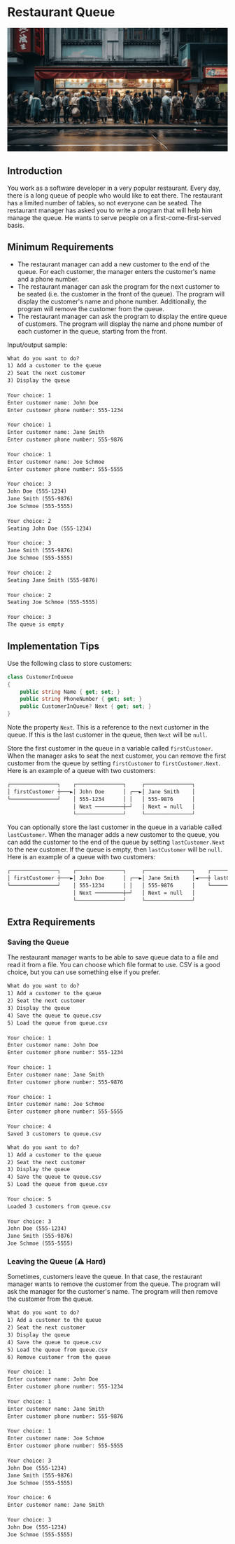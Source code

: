 # Restaurant Queue

![Hero image](hero.png)

## Introduction

You work as a software developer in a very popular restaurant. Every day, there is a long queue of people who would like to eat there. The restaurant has a limited number of tables, so not everyone can be seated. The restaurant manager has asked you to write a program that will help him manage the queue. He wants to serve people on a first-come-first-served basis.

## Minimum Requirements

* The restaurant manager can add a new customer to the end of the queue. For each customer, the manager enters the customer's name and a phone number.
* The restaurant manager can ask the program for the next customer to be seated (i.e. the customer in the front of the queue). The program will display the customer's name and phone number. Additionally, the program will remove the customer from the queue.
* The restaurant manager can ask the program to display the entire queue of customers. The program will display the name and phone number of each customer in the queue, starting from the front.

Input/output sample:

```txt
What do you want to do?
1) Add a customer to the queue
2) Seat the next customer
3) Display the queue

Your choice: 1
Enter customer name: John Doe
Enter customer phone number: 555-1234

Your choice: 1
Enter customer name: Jane Smith
Enter customer phone number: 555-9876

Your choice: 1
Enter customer name: Joe Schmoe
Enter customer phone number: 555-5555

Your choice: 3
John Doe (555-1234)
Jane Smith (555-9876)
Joe Schmoe (555-5555)

Your choice: 2
Seating John Doe (555-1234)

Your choice: 3
Jane Smith (555-9876)
Joe Schmoe (555-5555)

Your choice: 2
Seating Jane Smith (555-9876)

Your choice: 2
Seating Joe Schmoe (555-5555)

Your choice: 3
The queue is empty
```

## Implementation Tips

Use the following class to store customers:

```cs
class CustomerInQueue
{
    public string Name { get; set; }
    public string PhoneNumber { get; set; }
    public CustomerInQueue? Next { get; set; }
}
```

Note the property `Next`. This is a reference to the next customer in the queue. If this is the last customer in the queue, then `Next` will be `null`.

Store the first customer in the queue in a variable called `firstCustomer`. When the manager asks to seat the next customer, you can remove the first customer from the queue by setting `firstCustomer` to `firstCustomer.Next`. Here is an example of a queue with two customers:

```txt
┌───────────────┐    ┌───────────────┐     ┌───────────────┐
│ firstCustomer ┼───►│ John Doe      │ ┌──►│ Jane Smith    │
└───────────────┘    │ 555-1234      │ │   │ 555-9876      │
                     │ Next ─────────┼─┘   │ Next = null   │
                     └───────────────┘     └───────────────┘
```

You can optionally store the last customer in the queue in a variable called `lastCustomer`. When the manager adds a new customer to the queue, you can add the customer to the end of the queue by setting `lastCustomer.Next` to the new customer. If the queue is empty, then `lastCustomer` will be `null`. Here is an example of a queue with two customers:

```txt
┌───────────────┐    ┌───────────────┐     ┌───────────────┐    ┌───────────────┐
│ firstCustomer ┼───►│ John Doe      │ ┌──►│ Jane Smith    │◄───┼ lastCustomer  │
└───────────────┘    │ 555-1234      │ │   │ 555-9876      │    └───────────────┘
                     │ Next ─────────┼─┘   │ Next = null   │
                     └───────────────┘     └───────────────┘
```

## Extra Requirements

### Saving the Queue

The restaurant manager wants to be able to save queue data to a file and read it from a file. You can choose which file format to use. CSV is a good choice, but you can use something else if you prefer.

```txt
What do you want to do?
1) Add a customer to the queue
2) Seat the next customer
3) Display the queue
4) Save the queue to queue.csv
5) Load the queue from queue.csv

Your choice: 1
Enter customer name: John Doe
Enter customer phone number: 555-1234

Your choice: 1
Enter customer name: Jane Smith
Enter customer phone number: 555-9876

Your choice: 1
Enter customer name: Joe Schmoe
Enter customer phone number: 555-5555

Your choice: 4
Saved 3 customers to queue.csv
```

```txt
What do you want to do?
1) Add a customer to the queue
2) Seat the next customer
3) Display the queue
4) Save the queue to queue.csv
5) Load the queue from queue.csv

Your choice: 5
Loaded 3 customers from queue.csv

Your choice: 3
John Doe (555-1234)
Jane Smith (555-9876)
Joe Schmoe (555-5555)
```

### Leaving the Queue (⚠️ Hard)

Sometimes, customers leave the queue. In that case, the restaurant manager wants to remove the customer from the queue. The program will ask the manager for the customer's name. The program will then remove the customer from the queue.

```txt
What do you want to do?
1) Add a customer to the queue
2) Seat the next customer
3) Display the queue
4) Save the queue to queue.csv
5) Load the queue from queue.csv
6) Remove customer from the queue

Your choice: 1
Enter customer name: John Doe
Enter customer phone number: 555-1234

Your choice: 1
Enter customer name: Jane Smith
Enter customer phone number: 555-9876

Your choice: 1
Enter customer name: Joe Schmoe
Enter customer phone number: 555-5555

Your choice: 3
John Doe (555-1234)
Jane Smith (555-9876)
Joe Schmoe (555-5555)

Your choice: 6
Enter customer name: Jane Smith

Your choice: 3
John Doe (555-1234)
Joe Schmoe (555-5555)
```
